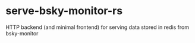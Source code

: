 # serve-bsky-monitor-rs
HTTP backend (and minimal frontend) for serving data stored in redis from bsky-monitor
